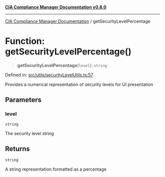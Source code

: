 [**CIA Compliance Manager Documentation v0.8.0**](../README.md)

***

[CIA Compliance Manager Documentation](../globals.md) / getSecurityLevelPercentage

# Function: getSecurityLevelPercentage()

> **getSecurityLevelPercentage**(`level`): `string`

Defined in: [src/utils/securityLevelUtils.ts:57](https://github.com/Hack23/cia-compliance-manager/blob/fa2f95f029cdcd192b3882a37d0d34753edcd349/src/utils/securityLevelUtils.ts#L57)

Provides a numerical representation of security levels for UI presentation

## Parameters

### level

`string`

The security level string

## Returns

`string`

A string representation formatted as a percentage

